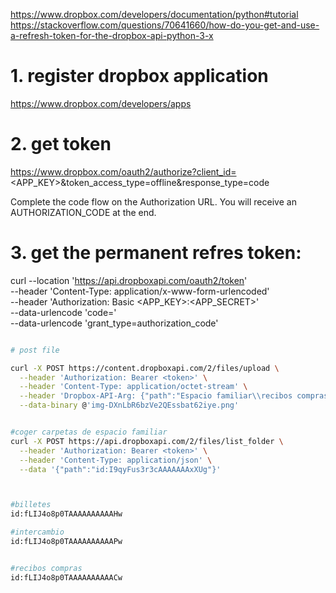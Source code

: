 https://www.dropbox.com/developers/documentation/python#tutorial
https://stackoverflow.com/questions/70641660/how-do-you-get-and-use-a-refresh-token-for-the-dropbox-api-python-3-x

# 1. register dropbox application
https://www.dropbox.com/developers/apps

# 2. get token
https://www.dropbox.com/oauth2/authorize?client_id=<APP_KEY>&token_access_type=offline&response_type=code

Complete the code flow on the Authorization URL. You will receive an AUTHORIZATION_CODE at the end.

# 3. get the permanent refres token:
curl --location 'https://api.dropboxapi.com/oauth2/token' \
--header 'Content-Type: application/x-www-form-urlencoded' \
--header 'Authorization: Basic <APP_KEY>:<APP_SECRET>' \
--data-urlencode 'code=<AUTH CODE>' \
--data-urlencode 'grant_type=authorization_code'



```bash

# post file

curl -X POST https://content.dropboxapi.com/2/files/upload \
  --header 'Authorization: Bearer <token>' \
  --header 'Content-Type: application/octet-stream' \
  --header 'Dropbox-API-Arg: {"path":"Espacio familiar\\recibos compras","mode":{".tag":"add"},"autorename":true}' \
  --data-binary @'img-DXnLbR6bzVe2QEssbat62iye.png'


#coger carpetas de espacio familiar
curl -X POST https://api.dropboxapi.com/2/files/list_folder \
  --header 'Authorization: Bearer <token>' \
  --header 'Content-Type: application/json' \
  --data '{"path":"id:I9qyFus3r3cAAAAAAAxXUg"}'



#billetes
id:fLIJ4o8p0TAAAAAAAAAAHw

#intercambio
id:fLIJ4o8p0TAAAAAAAAAAPw


#recibos compras
id:fLIJ4o8p0TAAAAAAAAAACw


```

